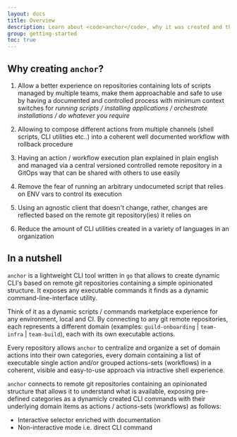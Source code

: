 ```yaml
---
layout: docs
title: Overview
description: Learn about <code>anchor</code>, why it was created and the pain it comes to solve.
group: getting-started
toc: true
---
```


## Why creating `anchor`?

1. Allow a better experience on repositories containing lots of scripts managed by multiple teams, make them approachable and safe to use by having a documented and controlled process with minimum context switches for *running scripts / installing applications / orchestrate installations / do whatever you require*

1. Allowing to compose different actions from multiple channels (shell scripts, CLI utilities etc..) into a coherent well documented workflow with rollback procedure

1. Having an action / workflow execution plan explained in plain english and managed via a central versioned controlled remote repository in a GitOps way that can be shared with others to use easily

1. Remove the fear of running an arbitrary undocumeted script that relies on ENV vars to control its execution

1. Using an agnostic client that doesn't change, rather, changes are reflected based on the remote git repository(ies) it relies on

1. Reduce the amount of CLI utilities created in a variety of languages in an organization

## In a nutshell

`anchor` is a lightweight CLI tool written in `go` that allows to create dynamic CLI's based on remote git repositories containing a simple opinionated structure. It exposes any executable commands it finds as a dynamic command-line-interface utility.

Think of it as a dynamic scripts / commands marketplace experience for any environment, local and CI. By&nbsp;connecting to any git remote repositories, each represents a different domain (examples: `guild-onboarding` | `team-infra` | `team-build`), each with its own executable actions.

Every repository allows `anchor` to centralize and organize a set of domain actions into their own categories, every domain containing a list of executable single action and/or grouped actions-sets (workflows) in a coherent, visible and easy-to-use approach via intractive shell experience.

`anchor` connects to remote git repositories containing an opinionated structure that allows it to understand what is available, exposing pre-defined categories as a dynamicly created CLI commands with their underlying domain items as actions / actions-sets (workflows) as follows:

   - Interactive selector enriched with documentation
   - Non-interactive mode i.e. direct CLI command
   
